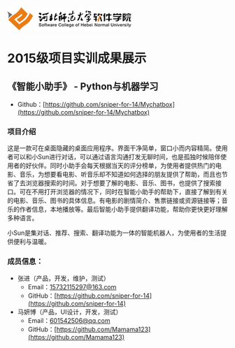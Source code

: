 <img src="../../../image/logo.png"/>

# 2015级项目实训成果展示 

## 《智能小助手》 - Python与机器学习

- Github：[https://github.com/sniper-for-14/Mychatbox](https://github.com/sniper-for-14/Mychatbox)

### 项目介绍

这是一款可在桌面隐藏的桌面应用程序。界面干净简单，窗口小而内容精简。使用者可以和小Sun进行对话，可以通过语言沟通打发无聊时间，也是孤独时候陪伴使用者的好伙伴。同时小助手会每天根据当天的评分榜单，为使用者提供热门的电影、音乐，为想要看电影、听音乐却不知道如何选择的朋友提供了帮助，而且也节省了去浏览器搜索的时间。对于想要了解的电影、音乐、图书，也提供了搜索接口。可在不用打开浏览器的情况下，同时在智能小助手的帮助下，直接了解到有关的电影、音乐、图书的具体信息。有电影的剧情简介、售票链接或资源链接等；音乐的作者信息，本地播放等。最后智能小助手提供翻译功能，帮助你更快更好理解多种语言。

 小Sun是集对话、推荐、搜索、翻译功能为一体的智能机器人，为使用者的生活提供便利与温暖。

### 成员信息：

- 张进（产品，开发，维护，测试）
	- Email：<15732115297@163.com>
	- GitHub：[https://github.com/sniper-for-14](https://github.com/sniper-for-14)
- 马妍博（产品，UI设计，开发，测试）
	- Email：<601542506@qq.com>
	- GitHub：[https://github.com/Mamama123](https://github.com/Mamama123)